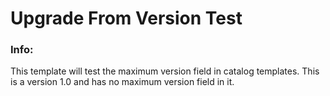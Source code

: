 # Upgrade From Version Test


### Info:

 This template will test the maximum version field in catalog templates.  This is a version 1.0 and has no maximum version field in it.
